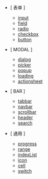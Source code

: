 * \[ 表单 \]

  * [input](/zh-cn/input)
  * [field](/zh-cn/field)
  * [radio](/zh-cn/radio)
  * [checkbox](/zh-cn/checkbox)
  * [button](/zh-cn/button)

* \[ MODAL \]

  * [dialog](/zh-cn/dialog)
  * [picker](/zh-cn/picker)
  * [popup](/zh-cn/popup)
  * [loading](/zh-cn/loading)
  * [actionsheet](/zh-cn/actionsheet)

* \[ BAR \]

  * [tabbar](/zh-cn/tabbar)
  * [navbar](/zh-cn/navbar)
  * [scrollbar](/zh-cn/scrollbar)
  * [header](/zh-cn/header)
  * [search](/zh-cn/search)

* \[ 通用 \]

  * [progress](/zh-cn/progress)
  * [range](/zh-cn/range)
  * [indexList](/zh-cn/indexList)
  * [icon](/zh-cn/icon)
  * [cell](/zh-cn/cell)
  * [switch](/zh-cn/switch)



